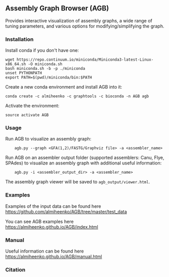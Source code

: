 ## Assembly Graph Browser (AGB)

Provides interactive visualization of assembly graphs, a wide range of tuning parameters, and various options for modifying/simplifying the graph.

### Installation
Install conda if you don't have one:
```
wget https://repo.continuum.io/miniconda/Miniconda3-latest-Linux-x86_64.sh -O miniconda.sh
bash miniconda.sh -b -p ./miniconda
unset PYTHONPATH
export PATH=$(pwd)/miniconda/bin:$PATH
```

Create a new conda environment and install AGB into it:
```
conda create -c almiheenko -c graphtools -c bioconda -n AGB agb
```

Activate the environment:
```
source activate AGB
```

### Usage
Run AGB to visualize an assembly graph:
```
    agb.py --graph <GFA(1,2)/FASTG/Graphviz file> -a <assembler_name>
```

Run AGB on an assembler output folder (supported assemblers: Canu, Flye, SPAdes) to visualize an assembly graph with additional useful information:
```
    agb.py -i <assembler_output_dir> -a <assembler_name>
```

The assembly graph viewer will be saved to <code>agb_output/viewer.html</code>.

### Examples

Examples of the input data can be found here https://github.com/almiheenko/AGB/tree/master/test_data

You can see AGB examples here https://almiheenko.github.io/AGB/index.html

### Manual

Useful information can be found here https://almiheenko.github.io/AGB/manual.html

### Citation

